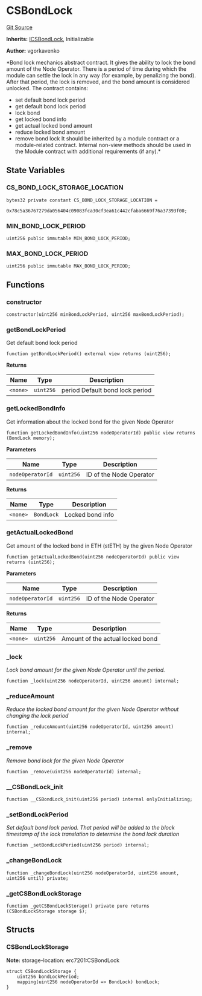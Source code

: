 # CSBondLock
[Git Source](https://github.com/lidofinance/community-staking-module/blob/a195b01bbb6171373c6b27ef341ec075aa98a44e/src/abstract/CSBondLock.sol)

**Inherits:**
[ICSBondLock](/src/interfaces/ICSBondLock.sol/interface.ICSBondLock.md), Initializable

**Author:**
vgorkavenko

*Bond lock mechanics abstract contract.
It gives the ability to lock the bond amount of the Node Operator.
There is a period of time during which the module can settle the lock in any way (for example, by penalizing the bond).
After that period, the lock is removed, and the bond amount is considered unlocked.
The contract contains:
- set default bond lock period
- get default bond lock period
- lock bond
- get locked bond info
- get actual locked bond amount
- reduce locked bond amount
- remove bond lock
It should be inherited by a module contract or a module-related contract.
Internal non-view methods should be used in the Module contract with additional requirements (if any).*


## State Variables
### CS_BOND_LOCK_STORAGE_LOCATION

```solidity
bytes32 private constant CS_BOND_LOCK_STORAGE_LOCATION =
    0x78c5a36767279da056404c09083fca30cf3ea61c442cfaba6669f76a37393f00;
```


### MIN_BOND_LOCK_PERIOD

```solidity
uint256 public immutable MIN_BOND_LOCK_PERIOD;
```


### MAX_BOND_LOCK_PERIOD

```solidity
uint256 public immutable MAX_BOND_LOCK_PERIOD;
```


## Functions
### constructor


```solidity
constructor(uint256 minBondLockPeriod, uint256 maxBondLockPeriod);
```

### getBondLockPeriod

Get default bond lock period


```solidity
function getBondLockPeriod() external view returns (uint256);
```
**Returns**

|Name|Type|Description|
|----|----|-----------|
|`<none>`|`uint256`|period Default bond lock period|


### getLockedBondInfo

Get information about the locked bond for the given Node Operator


```solidity
function getLockedBondInfo(uint256 nodeOperatorId) public view returns (BondLock memory);
```
**Parameters**

|Name|Type|Description|
|----|----|-----------|
|`nodeOperatorId`|`uint256`|ID of the Node Operator|

**Returns**

|Name|Type|Description|
|----|----|-----------|
|`<none>`|`BondLock`|Locked bond info|


### getActualLockedBond

Get amount of the locked bond in ETH (stETH) by the given Node Operator


```solidity
function getActualLockedBond(uint256 nodeOperatorId) public view returns (uint256);
```
**Parameters**

|Name|Type|Description|
|----|----|-----------|
|`nodeOperatorId`|`uint256`|ID of the Node Operator|

**Returns**

|Name|Type|Description|
|----|----|-----------|
|`<none>`|`uint256`|Amount of the actual locked bond|


### _lock

*Lock bond amount for the given Node Operator until the period.*


```solidity
function _lock(uint256 nodeOperatorId, uint256 amount) internal;
```

### _reduceAmount

*Reduce the locked bond amount for the given Node Operator without changing the lock period*


```solidity
function _reduceAmount(uint256 nodeOperatorId, uint256 amount) internal;
```

### _remove

*Remove bond lock for the given Node Operator*


```solidity
function _remove(uint256 nodeOperatorId) internal;
```

### __CSBondLock_init


```solidity
function __CSBondLock_init(uint256 period) internal onlyInitializing;
```

### _setBondLockPeriod

*Set default bond lock period. That period will be added to the block timestamp of the lock translation to determine the bond lock duration*


```solidity
function _setBondLockPeriod(uint256 period) internal;
```

### _changeBondLock


```solidity
function _changeBondLock(uint256 nodeOperatorId, uint256 amount, uint256 until) private;
```

### _getCSBondLockStorage


```solidity
function _getCSBondLockStorage() private pure returns (CSBondLockStorage storage $);
```

## Structs
### CSBondLockStorage
**Note:**
storage-location: erc7201:CSBondLock


```solidity
struct CSBondLockStorage {
    uint256 bondLockPeriod;
    mapping(uint256 nodeOperatorId => BondLock) bondLock;
}
```

